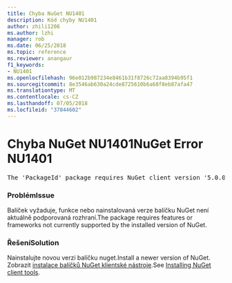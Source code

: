 ```yaml
---
title: Chyba NuGet NU1401
description: Kód chyby NU1401
author: zhili1208
ms.author: lzhi
manager: rob
ms.date: 06/25/2018
ms.topic: reference
ms.reviewer: anangaur
f1_keywords:
- NU1401
ms.openlocfilehash: 96e012b987234e8461b31f8726c72aa8394b95f1
ms.sourcegitcommit: 8e3546ab630a24cde8725610b6a68f8eb87afa47
ms.translationtype: MT
ms.contentlocale: cs-CZ
ms.lasthandoff: 07/05/2018
ms.locfileid: "37844602"
---
```

# <a name="nuget-error-nu1401"></a><span data-ttu-id="4befc-103">Chyba NuGet NU1401</span><span class="sxs-lookup"><span data-stu-id="4befc-103">NuGet Error NU1401</span></span>

<pre>The 'PackageId' package requires NuGet client version '5.0.0' or above, but the current NuGet version is '4.3.0'.</pre>

### <a name="issue"></a><span data-ttu-id="4befc-104">Problém</span><span class="sxs-lookup"><span data-stu-id="4befc-104">Issue</span></span>
<span data-ttu-id="4befc-105">Balíček vyžaduje, funkce nebo nainstalovaná verze balíčku NuGet není aktuálně podporovaná rozhraní.</span><span class="sxs-lookup"><span data-stu-id="4befc-105">The package requires features or frameworks not currently supported by the installed version of NuGet.</span></span>

### <a name="solution"></a><span data-ttu-id="4befc-106">Řešení</span><span class="sxs-lookup"><span data-stu-id="4befc-106">Solution</span></span>
<span data-ttu-id="4befc-107">Nainstalujte novou verzi balíčku nuget.</span><span class="sxs-lookup"><span data-stu-id="4befc-107">Install a newer version of NuGet.</span></span> <span data-ttu-id="4befc-108">Zobrazit [instalace balíčků NuGet klientské nástroje](../../install-nuget-client-tools.md).</span><span class="sxs-lookup"><span data-stu-id="4befc-108">See [Installing NuGet client tools](../../install-nuget-client-tools.md).</span></span>
